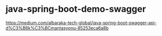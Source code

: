# java-spring-boot-demo-swagger

https://medium.com/albaraka-tech-global/java-spring-boot-swagger-api-d%C3%B6k%C3%BCmantasyonu-85253eca6a8b
